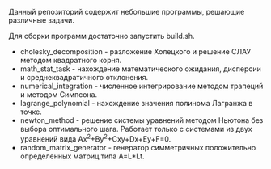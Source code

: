 Данный репозиторий содержит небольшие программы, решающие различные задачи.

Для сборки программ достаточно запустить build.sh.

- cholesky\_decomposition - разложение Холецкого и решение СЛАУ методом квадратного корня.
- math\_stat\_task - нахождение математического ожидания, дисперсии и среднеквадратичного отклонения.
- numerical\_integration - численное интегрирование методом трапеций и методом Симпсона.
- lagrange\_polynomial - нахождение значения полинома Лагранжа в точке.
- newton\_method - решение системы уравнений методом Ньютона без выбора оптимального шага. Работает только с системами из двух уравнений вида Ax<sup>2</sup>+By<sup>2</sup>+Cxy+Dx+Ey+F=0.
- random\_matrix\_generator - генератор симметричных положительно определенных матриц типа A=L\*Lt.
